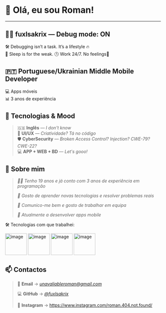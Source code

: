 # 👋 Olá, eu sou Roman!

---

## 🧑‍💻 fuxlsakrix — Debug mode: ON

🛠️ Debugging isn’t a task. It’s a lifestyle 🔥  
🚫 Sleep is for the weak. 🕒 Work 24/7. No feelings🧊


## 🇵🇹 Portuguese/Ukrainian Middle Mobile Developer  
💻 Apps móveis  
📊 3 anos de experiência


## 🔎 Tecnologias & Mood

> 🇬🇧 **Inglês** — _I don't know_  
> 🎨 **UI/UX** — _Criatividade? Tá no código_  
> 🛡️ **CyberSecurity** — _Broken Access Control? Injection? CWE-79? CWE-22?_  
> 💻 **APP + WEB + BD** — _Let's gooo!_


## 🚀 Sobre mim

> _👨‍💻 Tenho 19 anos e já conto com 3 anos de experiência em programação_
> 
> _🧠 Gosto de aprender novas tecnologias e resolver problemas reais_
> 
> _🤝 Comunico-me bem e gosto de trabalhar em equipa_
> 
> _🔭 Atualmente a desenvolver apps mobile_

🛠️ Tecnologias com que trabalhei:

<img width="70" height="70" alt="image" src="https://github.com/user-attachments/assets/d20b9c97-2fbf-4eaf-8116-4f8195bea3d0" />
<img width="70" height="70" alt="image" src="https://github.com/user-attachments/assets/55d73604-aaad-494a-9b09-532dee3aaf56" />
<img width="70" height="70" alt="image" src="https://github.com/user-attachments/assets/5893ecb5-05a7-464c-ab70-20b5067b83ad" />
<img width="70" height="70" alt="image" src="https://github.com/user-attachments/assets/920280ad-e6d3-4dac-9d86-67050f539db4" />




## 📫 Contactos

> 📧 **Email** → _[unavaliableroman@gmail.com](https://mail.google.com/mail/?view=cm&fs=1&to=unavaliableroman@gmail.com)_
> 
> 💻 **GitHub** → _[@fuxlsakrix](https://github.com/fuxlsakrix)_
> 
> 📸 **Instagram** → https://www.instagram.com/roman.404.not.found/



